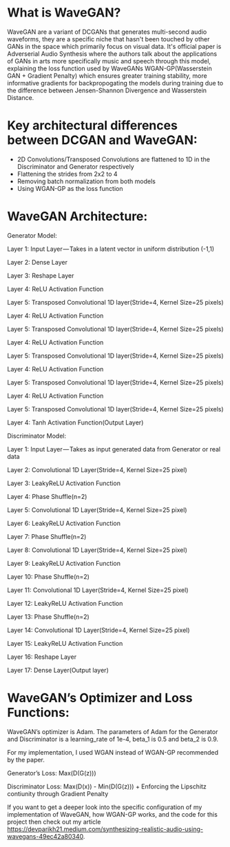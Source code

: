 # What is WaveGAN?

WaveGAN are a variant of DCGANs that generates multi-second audio waveforms, they are a specific niche that hasn't been touched by other GANs in the space which primarily focus on visual data. It's official paper is Adverserial Audio Synthesis where the authors talk about the applications of GANs in arts more specifically music and speech through this model, explaining the loss function used by WaveGANs WGAN-GP(Wasserstein GAN + Gradient Penalty) which ensures greater training stability, more informative gradients for backpropogating the models during training due to the difference between Jensen-Shannon Divergence and Wasserstein Distance.

# Key architectural differences between DCGAN and WaveGAN:
- 2D Convolutions/Transposed Convolutions are flattened to 1D in the Discriminator and Generator respectively
- Flattening the strides from 2x2 to 4
- Removing batch normalization from both models
- Using WGAN-GP as the loss function

# WaveGAN Architecture:

Generator Model:

Layer 1: Input Layer — Takes in a latent vector in uniform distribution (-1,1)

Layer 2: Dense Layer 

Layer 3: Reshape Layer

Layer 4: ReLU Activation Function

Layer 5: Transposed Convolutional 1D layer(Stride=4, Kernel Size=25 pixels)

Layer 4: ReLU Activation Function

Layer 5: Transposed Convolutional 1D layer(Stride=4, Kernel Size=25 pixels)

Layer 4: ReLU Activation Function

Layer 5: Transposed Convolutional 1D layer(Stride=4, Kernel Size=25 pixels)

Layer 4: ReLU Activation Function

Layer 5: Transposed Convolutional 1D layer(Stride=4, Kernel Size=25 pixels)

Layer 4: ReLU Activation Function

Layer 5: Transposed Convolutional 1D layer(Stride=4, Kernel Size=25 pixels)

Layer 4: Tanh Activation Function(Output Layer)

Discriminator Model:

Layer 1: Input Layer — Takes as input generated data from Generator or real data

Layer 2: Convolutional 1D Layer(Stride=4, Kernel Size=25 pixel)

Layer 3: LeakyReLU Activation Function

Layer 4: Phase Shuffle(n=2)

Layer 5: Convolutional 1D Layer(Stride=4, Kernel Size=25 pixel)

Layer 6: LeakyReLU Activation Function

Layer 7: Phase Shuffle(n=2)

Layer 8: Convolutional 1D Layer(Stride=4, Kernel Size=25 pixel)

Layer 9: LeakyReLU Activation Function

Layer 10: Phase Shuffle(n=2)

Layer 11: Convolutional 1D Layer(Stride=4, Kernel Size=25 pixel)

Layer 12: LeakyReLU Activation Function

Layer 13: Phase Shuffle(n=2)

Layer 14: Convolutional 1D Layer(Stride=4, Kernel Size=25 pixel)

Layer 15: LeakyReLU Activation Function

Layer 16: Reshape Layer

Layer 17: Dense Layer(Output layer)

# WaveGAN’s Optimizer and Loss Functions:
WaveGAN’s optimizer is Adam. The parameters of Adam for the Generator and Discriminator is a learning_rate of 1e-4, beta_1 is 0.5 and beta_2 is 0.9. 

For my implementation, I used WGAN instead of WGAN-GP recommended by the paper.

Generator’s Loss: Max(D(G(z)))

Discriminator Loss: Max(D(x)) - Min(D(G(z))) + Enforcing the Lipschitz contiunity through Gradient Penalty

If you want to get a deeper look into the specific configuration of my implementation of WaveGAN, how WGAN-GP works, and the code for this project then check out my article https://devparikh21.medium.com/synthesizing-realistic-audio-using-wavegans-49ec42a80340.
